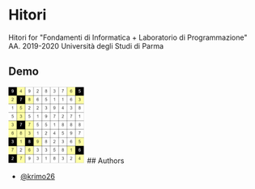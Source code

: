 # Hitori

Hitori for "Fondamenti di Informatica + Laboratorio di Programmazione"  
AA. 2019-2020
Università degli Studi di Parma 


## Demo

<img src="https://raw.githubusercontent.com/krimo26/Hitori/master/Hitori_Screenshot.png" width=30% height=30%>
## Authors

- [@krimo26](https://github.com/krimo26)
